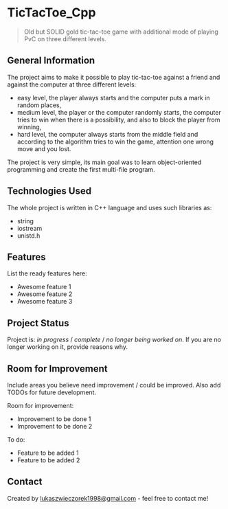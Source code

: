 # TicTacToe_Cpp
> Old but SOLID gold tic-tac-toe game with additional mode of playing PvC on three different levels.

## General Information
The project aims to make it possible to play tic-tac-toe against a friend and against the computer at three different levels:
- easy level, the player always starts and the computer puts a mark in random places,
- medium level, the player or the computer randomly starts, the computer tries to win when there is a possibility, and also to block the player from winning,
- hard level, the computer always starts from the middle field and according to the algorithm tries to win the game, attention one wrong move and you lost.

The project is very simple, its main goal was to learn object-oriented programming and create the first multi-file program.

## Technologies Used
The whole project is written in C++ language and uses such libraries as:
- string
- iostream
- unistd.h

## Features
List the ready features here:
- Awesome feature 1
- Awesome feature 2
- Awesome feature 3

## Project Status
Project is: _in progress_ / _complete_ / _no longer being worked on_. If you are no longer working on it, provide reasons why.

## Room for Improvement
Include areas you believe need improvement / could be improved. Also add TODOs for future development.

Room for improvement:
- Improvement to be done 1
- Improvement to be done 2

To do:
- Feature to be added 1
- Feature to be added 2

## Contact
Created by lukaszwieczorek1998@gmail.com - feel free to contact me!

